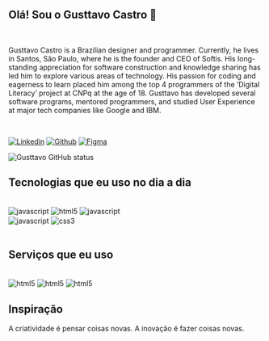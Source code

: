 
## Olá! Sou o Gusttavo Castro 👋
<br/>

Gusttavo Castro is a Brazilian designer and programmer. Currently, he lives in Santos, São Paulo, where he is the founder and CEO of Softis. His long-standing appreciation for software construction and knowledge sharing has led him to explore various areas of technology. His passion for coding and eagerness to learn placed him among the top 4 programmers of the ‘Digital Literacy’ project at CNPq at the age of 18. Gusttavo has developed several software programs, mentored programmers, and studied User Experience at major tech companies like Google and IBM.

<br/>

[![Linkedin](https://img.shields.io/badge/LinkedIn-0077B5?style=for-the-badge&logo=linkedin&logoColor=white)](https://www.linkedin.com/in/castrogusttavo/)
[![Github](https://img.shields.io/badge/GitHub-100000?style=for-the-badge&logo=github&logoColor=white)](https://github.com/castrogusttavo)
[![Figma](https://img.shields.io/badge/Figma-F24E1E?style=for-the-badge&logo=figma&logoColor=white)](https://www.figma.com/@castrogusttavo)

![Gusttavo GitHub status](https://github-readme-stats.vercel.app/api?username=castrogusttavo&show_icons=true&theme=tokyonight)
<br/>

## Tecnologias que eu uso no dia a dia

<div style="display: inline_block"><br/>
    <img align="center" alt="javascript" src="https://img.shields.io/badge/next%20js-000000?style=for-the-badge&logo=nextdotjs&logoColor=white" />
    <img align="center" alt="html5" src="https://img.shields.io/badge/React-20232A?style=for-the-badge&logo=react&logoColor=61DAFB" />
    <img align="center" alt="javascript" src="https://img.shields.io/badge/TypeScript-007ACC?style=for-the-badge&logo=typescript&logoColor=white" />
    <br/>
    <img align="center" alt="javascript" src="https://img.shields.io/badge/JavaScript-323330?style=for-the-badge&logo=javascript&logoColor=F7DF1E" />
    <img align="center" alt="css3" src="https://img.shields.io/badge/Tailwind_CSS-38B2AC?style=for-the-badge&logo=tailwind-css&logoColor=white" />
</div>
<br/>

## Serviços que eu uso
<div style="display: inline_block"><br/>
    <img align="center" alt="html5" src="https://img.shields.io/badge/Vercel-000000?style=for-the-badge&logo=vercel&logoColor=white" />
    <img align="center" alt="html5" src="https://img.shields.io/badge/GitHub-100000?style=for-the-badge&logo=github&logoColor=white" />
    <img align="center" alt="html5" src="https://img.shields.io/badge/firebase-ffca28?style=for-the-badge&logo=firebase&logoColor=black" />
</div>

## Inspiração
A criatividade é pensar coisas novas. A inovação é fazer coisas novas.
